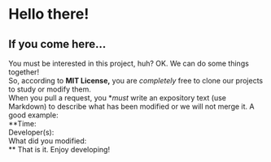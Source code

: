 # Hello there!
## If you come here...
You must be interested in this project, huh? OK. We can do some things together!  
So, according to **MIT License,** you are *completely* free to clone our projects to study or modify them.  
When you pull a request, you **must* write an expository text (use Markdown) to describe what has been modified or we will not merge it. A good example:  
  **Time:  
  Developer(s):  
  What did you modified:  
  **
That is it. Enjoy developing!
